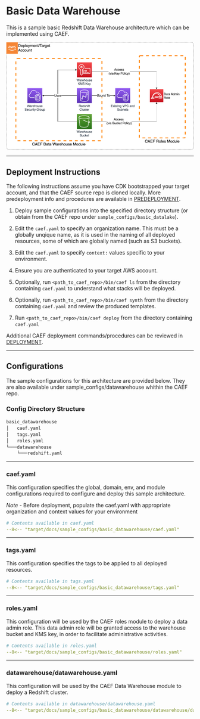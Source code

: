 # Basic Data Warehouse

This is a sample basic Redshift Data Warehouse architecture which can be implemented using CAEF.

![Datawarehouse](docs/datawarehouse.png)

***

## Deployment Instructions

The following instructions assume you have CDK bootstrapped your target account, and that the CAEF source repo is cloned locally.
More predeployment info and procedures are available in [PREDEPLOYMENT](../../PREDEPLOYMENT.md).

1. Deploy sample configurations into the specified directory structure (or obtain from the CAEF repo under `sample_configs/basic_datalake`).

2. Edit the `caef.yaml` to specify an organization name. This must be a globally unqique name, as it is used in the naming of all deployed resources, some of which are globally named (such as S3 buckets).

3. Edit the `caef.yaml` to specify `context:` values specific to your environment.

4. Ensure you are authenticated to your target AWS account.

5. Optionally, run `<path_to_caef_repo>/bin/caef ls` from the directory containing `caef.yaml` to understand what stacks will be deployed.

6. Optionally, run `<path_to_caef_repo>/bin/caef synth` from the directory containing `caef.yaml` and review the produced templates.

7. Run `<path_to_caef_repo>/bin/caef deploy` from the directory containing `caef.yaml`

Additional CAEF deployment commands/procedures can be reviewed in [DEPLOYMENT](../../DEPLOYMENT.md).

***

## Configurations

The sample configurations for this architecture are provided below. They are also available under sample_configs/datawarehouse whithin the CAEF repo.

### Config Directory Structure

```bash
basic_datawarehouse
│   caef.yaml
│   tags.yaml
│   roles.yaml
└───datawarehouse
    └───redshift.yaml
```

***

### caef.yaml

This configuration specifies the global, domain, env, and module configurations required to configure and deploy this sample architecture.

*Note* - Before deployment, populate the caef.yaml with appropriate organization and context values for your environment

```yaml
# Contents available in caef.yaml
--8<-- "target/docs/sample_configs/basic_datawarehouse/caef.yaml"
```

***

### tags.yaml

This configuration specifies the tags to be applied to all deployed resources.

```yaml
# Contents available in tags.yaml
--8<-- "target/docs/sample_configs/basic_datawarehouse/tags.yaml"
```

***

### roles.yaml

This configuration will be used by the CAEF roles module to deploy a data admin role. This data admin role will be granted access to the warehouse bucket and KMS key, in order to
facilitate administrative activities.

```yaml
# Contents available in roles.yaml
--8<-- "target/docs/sample_configs/basic_datawarehouse/roles.yaml"
```

***

### datawarehouse/datawarehouse.yaml

This configuration will be used by the CAEF Data Warehouse module to deploy a Redshift cluster.

```yaml
# Contents available in datawarehouse/datawarehouse.yaml
--8<-- "target/docs/sample_configs/basic_datawarehouse/datawarehouse/datawarehouse.yaml"
```
